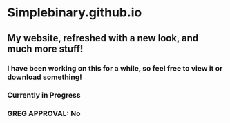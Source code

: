 # Simplebinary.github.io
## My website, refreshed with a new look, and much more stuff!
### I have been working on this for a while, so feel free to view it or download something!
### Currently in Progress
### GREG APPROVAL: No
